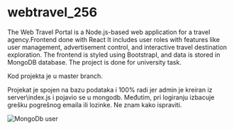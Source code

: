 # webtravel_256
The Web Travel Portal is a Node.js-based web application for a travel agency.Frontend done with React It includes user roles with features like user management, advertisement control, and interactive travel destination exploration. The frontend is styled using BootstrapI, and data is stored in MongoDB database. The project is done for university task.

Kod projekta je u master branch.

Projekat je spojen na bazu podataka i 100% radi jer admin je kreiran iz server\index.js i pojavio se u mongodb. Međutim, pri logiranju izbacuje grešku pogrešnog emaila ili lozinke. Ne znam kako ispraviti.

![MongoDb user]([https://raw.githubusercontent.com/your-username/webtravel_256/master/projekatsl/mongodb1.jpg](https://github.com/edinakaknjo/webtravel_256/blob/5be8daa3dcbc63d8129a582b61ccaf821bfa8cab/projekatsl/mongodb1.JPG)https://github.com/edinakaknjo/webtravel_256/blob/5be8daa3dcbc63d8129a582b61ccaf821bfa8cab/projekatsl/mongodb1.JPG)



